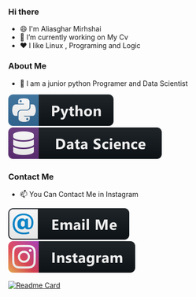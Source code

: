 ### Hi there 


<!--
**aliasgharmirhshai/aliasgharmirhshai** is a ✨ _special_ ✨ repository because its `README.md` (this file) appears on your GitHub profile.

Here are some ideas to get you started:

- 🔭 I’m currently working on ...
- 🌱 I’m currently learning ...
- 👯 I’m looking to collaborate on ...
- 🤔 I’m looking for help with ...
- 💬 Ask me about ...
- 📫 How to reach me: ...
- 😄 Pronouns: ...
- ⚡ Fun fact: ...
-->


- 😄 I'm Aliasghar Mirhshai
- 🔭 I’m currently working on  My Cv
- ❤️ I like Linux , Programing and Logic

### About Me
- 🤔 I am a junior python Programer and Data Scientist
<p align="left">
<img src="python.svg" alt="Python" style="vertical-align:top margin:6px 4px">
<img src="datascience.svg" alt="Python" style="vertical-align:top margin:6px 4px">
</p>

### Contact Me
- 📫 You Can Contact Me in Instagram
<p align="left">
<a href="lmyrshahy3@gmail.com">
<img src="email_me.svg" alt="Python" style="vertical-align:top margin:6px 4px">
 </a>
 <a href="https://www.instagram.com/alii.mir.1383/">
<img src="instagram.svg" alt="Python" style="vertical-align:top margin:6px 4px">
  </a>
</p>


[![Readme Card](https://github-readme-stats.vercel.app/api/pin/?aliasgharmirhshai=anuraghazra&repo=github-readme-stats)](https://github.com/anuraghazra/github-readme-stats)  

